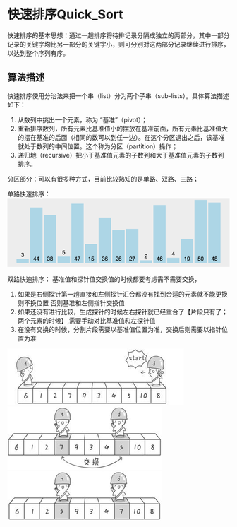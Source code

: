 # 快速排序Quick_Sort
快速排序的基本思想：通过一趟排序将待排记录分隔成独立的两部分，其中一部分记录的关键字均比另一部分的关键字小，则可分别对这两部分记录继续进行排序，以达到整个序列有序。

## 算法描述
快速排序使用分治法来把一个串（list）分为两个子串（sub-lists）。具体算法描述如下：

1. 从数列中挑出一个元素，称为 “基准”（pivot）；
2. 重新排序数列，所有元素比基准值小的摆放在基准前面，所有元素比基准值大的摆在基准的后面（相同的数可以到任一边）。在这个分区退出之后，该基准就处于数列的中间位置。这个称为分区（partition）操作；
3. 递归地（recursive）把小于基准值元素的子数列和大于基准值元素的子数列排序。

分区部分：可以有很多种方式，目前比较熟知的是单路、双路、三路；

单路快速排序：
![单路快速排序](./../../imgs/kuaisudan.gif)

双路快速排序：
基准值和探针值交换值的时候都要考虑需不需要交换，
1. 如果是右侧探针第一趟直接和左侧探针汇合都没有找到合适的元素就不能更换则不换位置  否则基准和左侧指针交换值
2. 如果还没有进行比较，生成探针的时候左右探针就已经重合了【片段只有了；两个元素的时候】,需要手动对比基准值和左探针值
3. 在没有交换的时候，分割片段需要以基准值位置为准，交换后则需要以指针位置为准

![单路快速排序](./../../imgs/kuaisushuang1.jpg)
![单路快速排序](./../../imgs/kuaisushuang2.jpg)
![单路快速排序](./../../imgs/kuaisushuang3.jpg)
